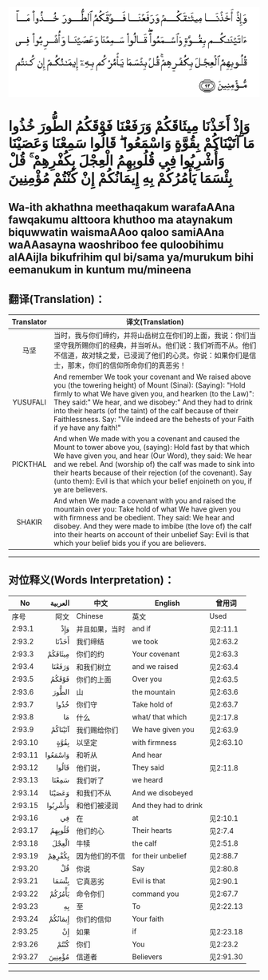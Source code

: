 ![002:093](images/002_093.gif)

#  وَإِذْ أَخَذْنَا مِيثَاقَكُمْ وَرَفَعْنَا فَوْقَكُمُ الطُّورَ خُذُوا مَا آتَيْنَاكُمْ بِقُوَّةٍ وَاسْمَعُوا ۖ قَالُوا سَمِعْنَا وَعَصَيْنَا وَأُشْرِبُوا فِي قُلُوبِهِمُ الْعِجْلَ بِكُفْرِهِمْ ۚ قُلْ بِئْسَمَا يَأْمُرُكُمْ بِهِ إِيمَانُكُمْ إِنْ كُنْتُمْ مُؤْمِنِينَ 

## Wa-ith akhathna meethaqakum warafaAAna fawqakumu alttoora khuthoo ma ataynakum biquwwatin waismaAAoo qaloo samiAAna waAAasayna waoshriboo fee quloobihimu alAAijla bikufrihim qul bi/sama ya/murukum bihi eemanukum in kuntum mu/mineena

## 翻译(Translation)：

| Translator | 译文(Translation)                                            |
|:----------:| ------------------------------------------------------------ |
| 马坚       | 当时，我与你们缔约，并将山岳树立在你们的上面，我说：你们当坚守我所赐你们的经典，并当听从。他们说：我们听而不从。他们不信道，故对犊之爱，已浸润了他们的心灵。你说：如果你们是信士，那末，你们的信仰所命你们的真恶劣！ |
| YUSUFALI   | And remember We took your covenant and We raised above you (the towering height) of Mount (Sinai): (Saying): "Hold firmly to what We have given you, and hearken (to the Law)": They said:" We hear, and we disobey:" And they had to drink into their hearts (of the taint) of the calf because of their Faithlessness. Say: "Vile indeed are the behests of your Faith if ye have any faith!" |
| PICKTHAL   | And when We made with you a covenant and caused the Mount to tower above you, (saying): Hold fast by that which We have given you, and hear (Our Word), they said: We hear and we rebel. And (worship of) the calf was made to sink into their hearts because of their rejection (of the covenant). Say (unto them): Evil is that which your belief enjoineth on you, if ye are believers. |
| SHAKIR     | And when We made a covenant with you and raised the mountain over you: Take hold of what We have given you with firmness and be obedient. They said: We hear and disobey. And they were made to imbibe (the love of) the calf into their hearts on account of their unbelief Say: Evil is that which your belief bids you if you are believers. |

---

## 对位释义(Words Interpretation)：

| No      | العربية | 中文           | English               | 曾用词    |
| ------- | ------: | -------------- | --------------------- | --------- |
| 序号    |    阿文 | Chinese        | 英文                  | Used      |
| 2:93.1  |     وَإِذْ | 并且如果，当时 | and if                | 见2:11.1  |
| 2:93.2  |   أَخَذْنَا | 我们缔结       | we took               | 见2:63.2  |
| 2:93.3  | مِيثَاقَكُمْ | 你们的约       | Your covenant         | 见2:63.3  |
| 2:93.4  |  وَرَفَعْنَا | 和我们树立     | and we raised         | 见2:63.4  |
| 2:93.5  |   فَوْقَكُمُ | 你们的上面     | Over you              | 见2:63.5  |
| 2:93.6  |   الطُّورَ | 山             | the mountain          | 见2:63.6  |
| 2:93.7  |    خُذُوا | 你们守         | Take hold of          | 见2:63.7  |
| 2:93.8  |      مَا | 什么           | what/ that which      | 见2:17.8  |
| 2:93.9  | آتَيْنَاكُمْ | 我们赐给你们   | We have given you     | 见2:63.9  |
| 2:93.10 |    بِقُوَّةٍ | 以坚定         | with firmness         | 见2:63.10 |
| 2:93.11 | وَاسْمَعُوا | 和听从         | And hear              |           |
| 2:93.12 |   قَالُوا | 他们说，       | They said             | 见2:11.8  |
| 2:93.13 |   سَمِعْنَا | 我们听了       | we heard              |           |
| 2:93.14 |  وَعَصَيْنَا | 和我们不从     | And we disobeyed      |           |
| 2:93.15 | وَأُشْرِبُوا | 和他们被浸润   | And they had to drink |           |
| 2:93.16 |      فِي | 在             | at                    | 见2:10.1  |
| 2:93.17 |  قُلُوبِهِمُ | 他们的心       | Their hearts          | 见2:7.4   |
| 2:93.18 |   الْعِجْلَ | 牛犊           | the calf              | 见2:51.8  |
| 2:93.19 |  بِكُفْرِهِمْ | 因为他们的不信 | for their unbelief    | 见2:88.7  |
| 2:93.20 |      قُلْ | 你说           | Say                   | 见2:80.8  |
| 2:93.21 |   بِئْسَمَا | 它真恶劣       | Evil is that          | 见2:90.1  |
| 2:93.22 |  يَأْمُرُكُمْ | 命令你们       | command you           | 见2:67.7  |
| 2:93.23 |      بِهِ | 至             | To                    | 见2:22.13 |
| 2:93.24 | إِيمَانُكُمْ | 你们的信仰     | Your faith            |           |
| 2:93.25 |      إِنْ | 如果           | if                    | 见2:23.18 |
| 2:93.26 |    كُنْتُمْ | 你们           | You                   | 见2:23.2  |
| 2:93.27 |  مُؤْمِنِينَ | 信道者         | Believers             | 见2:91.30 |

---
